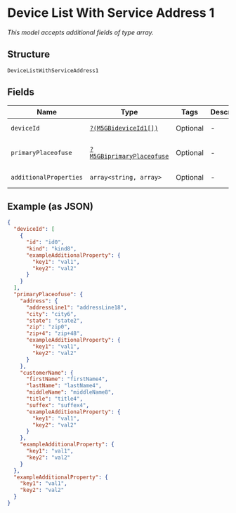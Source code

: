 
# Device List With Service Address 1

*This model accepts additional fields of type array.*

## Structure

`DeviceListWithServiceAddress1`

## Fields

| Name | Type | Tags | Description | Getter | Setter |
|  --- | --- | --- | --- | --- | --- |
| `deviceId` | [`?(M5GBideviceId1[])`](../../doc/models/m-5g-bidevice-id-1.md) | Optional | - | getDeviceId(): ?array | setDeviceId(?array deviceId): void |
| `primaryPlaceofuse` | [`?M5GBiprimaryPlaceofuse`](../../doc/models/m-5g-biprimary-placeofuse.md) | Optional | - | getPrimaryPlaceofuse(): ?M5GBiprimaryPlaceofuse | setPrimaryPlaceofuse(?M5GBiprimaryPlaceofuse primaryPlaceofuse): void |
| `additionalProperties` | `array<string, array>` | Optional | - | findAdditionalProperty(string key): array | additionalProperty(string key, array value): void |

## Example (as JSON)

```json
{
  "deviceId": [
    {
      "id": "id0",
      "kind": "kind8",
      "exampleAdditionalProperty": {
        "key1": "val1",
        "key2": "val2"
      }
    }
  ],
  "primaryPlaceofuse": {
    "address": {
      "addressLine1": "addressLine18",
      "city": "city6",
      "state": "state2",
      "zip": "zip0",
      "zip+4": "zip+48",
      "exampleAdditionalProperty": {
        "key1": "val1",
        "key2": "val2"
      }
    },
    "customerName": {
      "firstName": "firstName4",
      "lastName": "lastName4",
      "middleName": "middleName8",
      "title": "title4",
      "suffex": "suffex4",
      "exampleAdditionalProperty": {
        "key1": "val1",
        "key2": "val2"
      }
    },
    "exampleAdditionalProperty": {
      "key1": "val1",
      "key2": "val2"
    }
  },
  "exampleAdditionalProperty": {
    "key1": "val1",
    "key2": "val2"
  }
}
```

